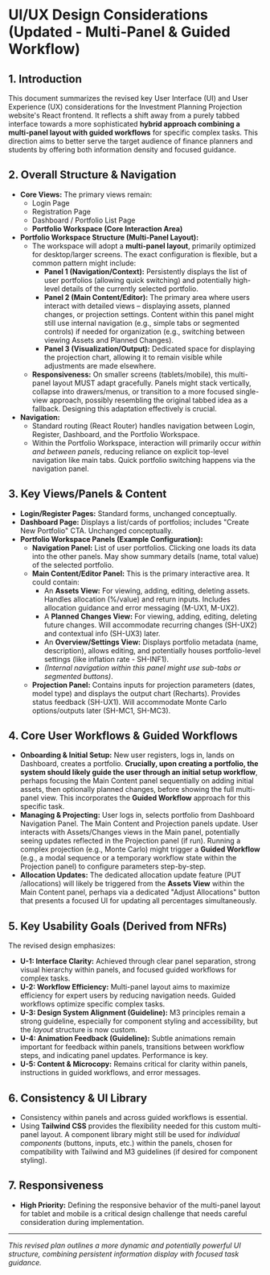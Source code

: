 # UI/UX Design Considerations (Updated - Multi-Panel & Guided Workflow)

## 1. Introduction

This document summarizes the revised key User Interface (UI) and User Experience (UX) considerations for the Investment Planning Projection website's React frontend. It reflects a shift away from a purely tabbed interface towards a more sophisticated **hybrid approach combining a multi-panel layout with guided workflows** for specific complex tasks. This direction aims to better serve the target audience of finance planners and students by offering both information density and focused guidance.

## 2. Overall Structure & Navigation

* **Core Views:** The primary views remain:
    * Login Page
    * Registration Page
    * Dashboard / Portfolio List Page
    * **Portfolio Workspace (Core Interaction Area)**
* **Portfolio Workspace Structure (Multi-Panel Layout):**
    * The workspace will adopt a **multi-panel layout**, primarily optimized for desktop/larger screens. The exact configuration is flexible, but a common pattern might include:
        * **Panel 1 (Navigation/Context):** Persistently displays the list of user portfolios (allowing quick switching) and potentially high-level details of the currently selected portfolio.
        * **Panel 2 (Main Content/Editor):** The primary area where users interact with detailed views – displaying assets, planned changes, or projection settings. Content within this panel might still use internal navigation (e.g., simple tabs or segmented controls) if needed for organization (e.g., switching between viewing Assets and Planned Changes).
        * **Panel 3 (Visualization/Output):** Dedicated space for displaying the projection chart, allowing it to remain visible while adjustments are made elsewhere.
    * **Responsiveness:** On smaller screens (tablets/mobile), this multi-panel layout MUST adapt gracefully. Panels might stack vertically, collapse into drawers/menus, or transition to a more focused single-view approach, possibly resembling the original tabbed idea as a fallback. Designing this adaptation effectively is crucial.
* **Navigation:**
    * Standard routing (React Router) handles navigation between Login, Register, Dashboard, and the Portfolio Workspace.
    * Within the Portfolio Workspace, interaction will primarily occur *within and between panels*, reducing reliance on explicit top-level navigation like main tabs. Quick portfolio switching happens via the navigation panel.

## 3. Key Views/Panels & Content

* **Login/Register Pages:** Standard forms, unchanged conceptually.
* **Dashboard Page:** Displays a list/cards of portfolios; includes "Create New Portfolio" CTA. Unchanged conceptually.
* **Portfolio Workspace Panels (Example Configuration):**
    * **Navigation Panel:** List of user portfolios. Clicking one loads its data into the other panels. May show summary details (name, total value) of the selected portfolio.
    * **Main Content/Editor Panel:** This is the primary interactive area. It could contain:
        * An **Assets View:** For viewing, adding, editing, deleting assets. Handles allocation (%/value) and return inputs. Includes allocation guidance and error messaging (M-UX1, M-UX2).
        * A **Planned Changes View:** For viewing, adding, editing, deleting future changes. Will accommodate recurring changes (SH-UX2) and contextual info (SH-UX3) later.
        * An **Overview/Settings View:** Displays portfolio metadata (name, description), allows editing, and potentially houses portfolio-level settings (like inflation rate - SH-INF1).
        * *(Internal navigation within this panel might use sub-tabs or segmented buttons)*.
    * **Projection Panel:** Contains inputs for projection parameters (dates, model type) and displays the output chart (Recharts). Provides status feedback (SH-UX1). Will accommodate Monte Carlo options/outputs later (SH-MC1, SH-MC3).

## 4. Core User Workflows & Guided Workflows

* **Onboarding & Initial Setup:** New user registers, logs in, lands on Dashboard, creates a portfolio. **Crucially, upon creating a portfolio, the system should likely guide the user through an initial setup workflow**, perhaps focusing the Main Content panel sequentially on adding initial assets, then optionally planned changes, before showing the full multi-panel view. This incorporates the **Guided Workflow** approach for this specific task.
* **Managing & Projecting:** User logs in, selects portfolio from Dashboard Navigation Panel. The Main Content and Projection panels update. User interacts with Assets/Changes views in the Main panel, potentially seeing updates reflected in the Projection panel (if run). Running a complex projection (e.g., Monte Carlo) might trigger a **Guided Workflow** (e.g., a modal sequence or a temporary workflow state within the Projection panel) to configure parameters step-by-step.
* **Allocation Updates:** The dedicated allocation update feature (PUT /allocations) will likely be triggered from the **Assets View** within the Main Content panel, perhaps via a dedicated "Adjust Allocations" button that presents a focused UI for updating all percentages simultaneously.

## 5. Key Usability Goals (Derived from NFRs)

The revised design emphasizes:

* **U-1: Interface Clarity:** Achieved through clear panel separation, strong visual hierarchy within panels, and focused guided workflows for complex tasks.
* **U-2: Workflow Efficiency:** Multi-panel layout aims to maximize efficiency for expert users by reducing navigation needs. Guided workflows optimize specific complex tasks.
* **U-3: Design System Alignment (Guideline):** M3 principles remain a strong guideline, especially for component styling and accessibility, but the *layout* structure is now custom.
* **U-4: Animation Feedback (Guideline):** Subtle animations remain important for feedback within panels, transitions between workflow steps, and indicating panel updates. Performance is key.
* **U-5: Content & Microcopy:** Remains critical for clarity within panels, instructions in guided workflows, and error messages.

## 6. Consistency & UI Library

* Consistency within panels and across guided workflows is essential.
* Using **Tailwind CSS** provides the flexibility needed for this custom multi-panel layout. A component library might still be used for *individual components* (buttons, inputs, etc.) within the panels, chosen for compatibility with Tailwind and M3 guidelines (if desired for component styling).

## 7. Responsiveness

* **High Priority:** Defining the responsive behavior of the multi-panel layout for tablet and mobile is a critical design challenge that needs careful consideration during implementation.

---
*This revised plan outlines a more dynamic and potentially powerful UI structure, combining persistent information display with focused task guidance.*